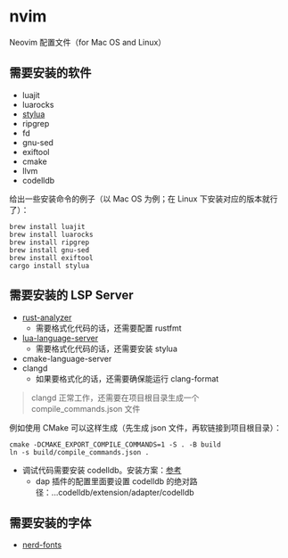 # nvim

Neovim 配置文件（for Mac OS and Linux）

## 需要安装的软件

* luajit
* luarocks
* [stylua](https://github.com/JohnnyMorganz/StyLua)
* ripgrep
* fd
* gnu-sed
* exiftool
* cmake
* llvm
* codelldb

给出一些安装命令的例子（以 Mac OS 为例；在 Linux 下安装对应的版本就行了）：

```shell
brew install luajit
brew install luarocks
brew install ripgrep
brew install gnu-sed
brew install exiftool
cargo install stylua
```

## 需要安装的 LSP Server

* [rust-analyzer](https://rust-analyzer.github.io)
  * 需要格式化代码的话，还需要配置 rustfmt
* [lua-language-server](https://github.com/sumneko/lua-language-server)
  * 需要格式化代码的话，还需要安装 stylua
* cmake-language-server
* clangd
  * 如果要格式化的话，还需要确保能运行 clang-format

> clangd 正常工作，还需要在项目根目录生成一个 compile_commands.json 文件

例如使用 CMake 可以这样生成（先生成 json 文件，再软链接到项目根目录）：

```shell
cmake -DCMAKE_EXPORT_COMPILE_COMMANDS=1 -S . -B build
ln -s build/compile_commands.json .
```

* 调试代码需要安装 codelldb。安装方案：[参考](https://github.com/mfussenegger/nvim-dap/wiki/C-C---Rust-(via--codelldb))
  * dap 插件的配置里面要设置 codelldb 的绝对路径：...codelldb/extension/adapter/codelldb

## 需要安装的字体

* [nerd-fonts](https://www.nerdfonts.com)
